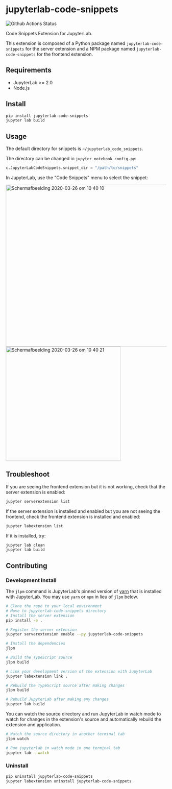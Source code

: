 # jupyterlab-code-snippets

![Github Actions Status](https://github.com/QuantStack/jupyterlab-code-snippets/workflows/Build/badge.svg)

Code Snippets Extension for JupyterLab.

This extension is composed of a Python package named `jupyterlab-code-snippets`
for the server extension and a NPM package named `jupyterlab-code-snippets`
for the frontend extension.

## Requirements

- JupyterLab >= 2.0
- Node.js

## Install

```bash
pip install jupyterlab-code-snippets
jupyter lab build
```

## Usage

The default directory for snippets is `~/jupyterlab_code_snippets`.

The directory can be changed in `jupyter_notebook_config.py`:

```python
c.JupyterLabCodeSnippets.snippet_dir = "/path/to/snippets"
```

In JupyterLab, use the "Code Snippets" menu to select the snippet:

<img width="507" alt="Schermafbeelding 2020-03-26 om 10 40 10" src="https://user-images.githubusercontent.com/46192475/77632401-3ecd5e00-6f4e-11ea-99dd-9dada1d0967e.png">
<br />
<img width="359" alt="Schermafbeelding 2020-03-26 om 10 40 21" src="https://user-images.githubusercontent.com/46192475/77632415-4260e500-6f4e-11ea-8c3c-2cf99407398c.png">


## Troubleshoot

If you are seeing the frontend extension but it is not working, check
that the server extension is enabled:

```bash
jupyter serverextension list
```

If the server extension is installed and enabled but you are not seeing
the frontend, check the frontend extension is installed and enabled:

```bash
jupyter labextension list
```

If it is installed, try:

```bash
jupyter lab clean
jupyter lab build
```

## Contributing

### Development Install

The `jlpm` command is JupyterLab's pinned version of
[yarn](https://yarnpkg.com/) that is installed with JupyterLab. You may use
`yarn` or `npm` in lieu of `jlpm` below.

```bash
# Clone the repo to your local environment
# Move to jupyterlab-code-snippets directory
# Install the server extension
pip install -e .

# Register the server extension
jupyter serverextension enable --py jupyterlab-code-snippets

# Install the dependencies
jlpm

# Build the TypeScript source
jlpm build

# Link your development version of the extension with JupyterLab
jupyter labextension link .

# Rebuild the TypeScript source after making changes
jlpm build

# Rebuild JupyterLab after making any changes
jupyter lab build
```

You can watch the source directory and run JupyterLab in watch mode to watch for changes in the extension's source and automatically rebuild the extension and application.

```bash
# Watch the source directory in another terminal tab
jlpm watch

# Run jupyterlab in watch mode in one terminal tab
jupyter lab --watch
```

### Uninstall

```bash
pip uninstall jupyterlab-code-snippets
jupyter labextension uninstall jupyterlab-code-snippets
```
